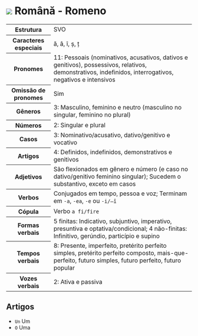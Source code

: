 # <img src="https://flagsapi.com/RO/flat/32.png"> Română - Romeno

<table>
    <tr>
        <th>Estrutura</th>
        <td>SVO</td>
    </tr>
    <tr>
        <th>Caracteres especiais</th>
        <td>ă, â, î, ș, ț</td>
    </tr>
    <tr>
        <th>Pronomes</th>
        <td>11: Pessoais (nominativos, acusativos, dativos e genitivos), possessivos, relativos, demonstrativos, indefinidos, interrogativos, negativos e intensivos</td>
    </tr>
    <tr>
        <th>Omissão de pronomes</th>
        <td>Sim</td>
    </tr>
    <tr>
        <th>Gêneros</th>
        <td>3: Masculino, feminino e neutro (masculino no singular, feminino no plural)</td>
    </tr>
    <tr>
        <th>Números</th>
        <td>2: Singular e plural</td>
    </tr>
    <tr>
        <th>Casos</th>
        <td>3: Nominativo/acusativo, dativo/genitivo e vocativo</td>
    </tr>
    <tr>
        <th>Artigos</th>
        <td>4: Definidos, indefinidos, demonstrativos e genitivos</td>
    </tr>
    <tr>
        <th>Adjetivos</th>
        <td>São flexionados em gênero e número (e caso no dativo/genitivo feminino singular); Sucedem o substantivo, exceto em casos</td>
    </tr>
    <tr>
        <th>Verbos</th>
        <td>Conjugados em tempo, pessoa e voz; Terminam em <code>-a</code>, <code>-ea</code>, <code>-e</code> ou <code>-i/–î</code></td>
    </tr>
    <tr>
        <th>Cópula</th>
        <td>Verbo <code>a fi/fire</code></td>
    </tr>
    <tr>
        <th>Formas verbais</th>
        <td>5 finitas: Indicativo, subjuntivo, imperativo, presuntiva e optativa/condicional; 4 não-finitas: Infinitivo, gerúndio, particípio e supino</td>
    </tr>
    <tr>
        <th>Tempos verbais</th>
        <td>8: Presente, imperfeito, pretérito perfeito simples, pretérito perfeito composto, mais-que-perfeito, futuro simples, futuro perfeito, futuro popular</td>
    </tr>
    <tr>
        <th>Vozes verbais</th>
        <td>2: Ativa e passiva</td>
    </tr>
</table>

## Artigos

-   `Un` Um
-   `O` Uma
